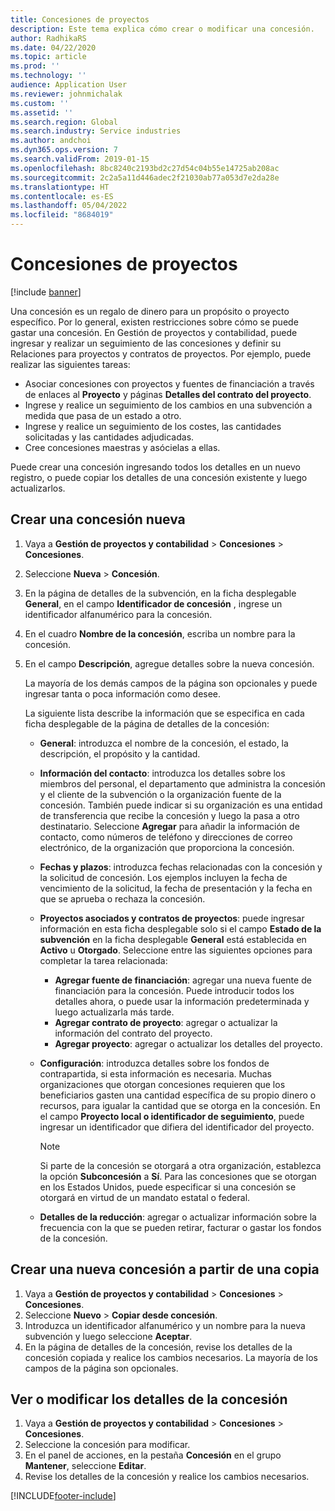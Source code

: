 ```yaml
---
title: Concesiones de proyectos
description: Este tema explica cómo crear o modificar una concesión.
author: RadhikaRS
ms.date: 04/22/2020
ms.topic: article
ms.prod: ''
ms.technology: ''
audience: Application User
ms.reviewer: johnmichalak
ms.custom: ''
ms.assetid: ''
ms.search.region: Global
ms.search.industry: Service industries
ms.author: andchoi
ms.dyn365.ops.version: 7
ms.search.validFrom: 2019-01-15
ms.openlocfilehash: 8bc8240c2193bd2c27d54c04b55e14725ab208ac
ms.sourcegitcommit: 2c2a5a11d446adec2f21030ab77a053d7e2da28e
ms.translationtype: HT
ms.contentlocale: es-ES
ms.lasthandoff: 05/04/2022
ms.locfileid: "8684019"
---
```

# <a name="project-grants"></a>Concesiones de proyectos

[!include [banner](../includes/banner.md)]

Una concesión es un regalo de dinero para un propósito o proyecto específico. Por lo general, existen restricciones sobre cómo se puede gastar una concesión. En Gestión de proyectos y contabilidad, puede ingresar y realizar un seguimiento de las concesiones y definir su Relaciones para proyectos y contratos de proyectos. Por ejemplo, puede realizar las siguientes tareas:

- Asociar concesiones con proyectos y fuentes de financiación a través de enlaces al **Proyecto** y páginas **Detalles del contrato del proyecto**.
- Ingrese y realice un seguimiento de los cambios en una subvención a medida que pasa de un estado a otro.
- Ingrese y realice un seguimiento de los costes, las cantidades solicitadas y las cantidades adjudicadas.
- Cree concesiones maestras y asócielas a ellas.

Puede crear una concesión ingresando todos los detalles en un nuevo registro, o puede copiar los detalles de una concesión existente y luego actualizarlos.

## <a name="create-a-new-grant"></a>Crear una concesión nueva

1. Vaya a **Gestión de proyectos y contabilidad** \> **Concesiones** \> **Concesiones**.
2. Seleccione **Nueva** \> **Concesión**.
3. En la página de detalles de la subvención, en la ficha desplegable **General**, en el campo **Identificador de concesión** , ingrese un identificador alfanumérico para la concesión.
4. En el cuadro **Nombre de la concesión**, escriba un nombre para la concesión.
5. En el campo **Descripción**, agregue detalles sobre la nueva concesión.

    La mayoría de los demás campos de la página son opcionales y puede ingresar tanta o poca información como desee.

    La siguiente lista describe la información que se especifica en cada ficha desplegable de la página de detalles de la concesión:

    - **General**: introduzca el nombre de la concesión, el estado, la descripción, el propósito y la cantidad.
    - **Información del contacto**: introduzca los detalles sobre los miembros del personal, el departamento que administra la concesión y el cliente de la subvención o la organización fuente de la concesión. También puede indicar si su organización es una entidad de transferencia que recibe la concesión y luego la pasa a otro destinatario. Seleccione **Agregar** para añadir la información de contacto, como números de teléfono y direcciones de correo electrónico, de la organización que proporciona la concesión.
    - **Fechas y plazos**: introduzca fechas relacionadas con la concesión y la solicitud de concesión. Los ejemplos incluyen la fecha de vencimiento de la solicitud, la fecha de presentación y la fecha en que se aprueba o rechaza la concesión.
    - **Proyectos asociados y contratos de proyectos**: puede ingresar información en esta ficha desplegable solo si el campo **Estado de la subvención** en la ficha desplegable **General** está establecida en **Activo** u **Otorgado**. Seleccione entre las siguientes opciones para completar la tarea relacionada:

        - **Agregar fuente de financiación**: agregar una nueva fuente de financiación para la concesión. Puede introducir todos los detalles ahora, o puede usar la información predeterminada y luego actualizarla más tarde.
        - **Agregar contrato de proyecto**: agregar o actualizar la información del contrato del proyecto.
        - **Agregar proyecto**: agregar o actualizar los detalles del proyecto.

    - **Configuración**: introduzca detalles sobre los fondos de contrapartida, si esta información es necesaria. Muchas organizaciones que otorgan concesiones requieren que los beneficiarios gasten una cantidad específica de su propio dinero o recursos, para igualar la cantidad que se otorga en la concesión. En el campo **Proyecto local o identificador de seguimiento**, puede ingresar un identificador que difiera del identificador del proyecto.

        > [!NOTE]
        > Si parte de la concesión se otorgará a otra organización, establezca la opción **Subconcesión** a **Sí**. Para las concesiones que se otorgan en los Estados Unidos, puede especificar si una concesión se otorgará en virtud de un mandato estatal o federal.

    - **Detalles de la reducción**: agregar o actualizar información sobre la frecuencia con la que se pueden retirar, facturar o gastar los fondos de la concesión.

## <a name="create-a-new-grant-from-a-copy"></a>Crear una nueva concesión a partir de una copia

1. Vaya a **Gestión de proyectos y contabilidad** \> **Concesiones** \> **Concesiones**.
2. Seleccione **Nuevo** \> **Copiar desde concesión**.
3. Introduzca un identificador alfanumérico y un nombre para la nueva subvención y luego seleccione **Aceptar**.
4. En la página de detalles de la concesión, revise los detalles de la concesión copiada y realice los cambios necesarios. La mayoría de los campos de la página son opcionales.

## <a name="view-or-modify-grant-details"></a>Ver o modificar los detalles de la concesión

1. Vaya a **Gestión de proyectos y contabilidad** \> **Concesiones** \> **Concesiones**.
2. Seleccione la concesión para modificar.
3. En el panel de acciones, en la pestaña **Concesión** en el grupo **Mantener**, seleccione **Editar**.
4. Revise los detalles de la concesión y realice los cambios necesarios.


[!INCLUDE[footer-include](../includes/footer-banner.md)]